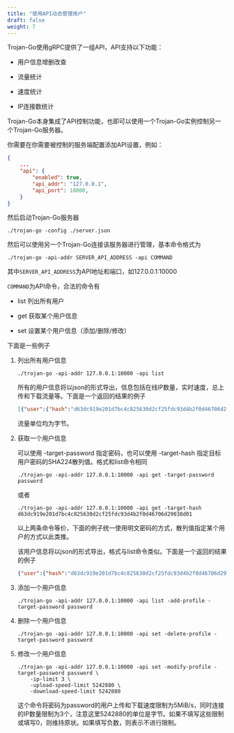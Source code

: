 ```yaml
---
title: "使用API动态管理用户"
draft: false
weight: 7
---
```


Trojan-Go使用gRPC提供了一组API，API支持以下功能：

- 用户信息增删改查

- 流量统计

- 速度统计

- IP连接数统计

Trojan-Go本身集成了API控制功能，也即可以使用一个Trojan-Go实例控制另一个Trojan-Go服务器。

你需要在你需要被控制的服务端配置添加API设置，例如：

```json
{
    ...
    "api": {
        "enabled": true,
        "api_addr": "127.0.0.1",
        "api_port": 10000,
    }
}
```

然后启动Trojan-Go服务器

```shell
./trojan-go -config ./server.json
```

然后可以使用另一个Trojan-Go连接该服务器进行管理，基本命令格式为

```shell
./trojan-go -api-addr SERVER_API_ADDRESS -api COMMAND
```

其中```SERVER_API_ADDRESS```为API地址和端口，如127.0.0.1:10000

```COMMAND```为API命令，合法的命令有

- list 列出所有用户

- get 获取某个用户信息

- set 设置某个用户信息（添加/删除/修改）

下面是一些例子

1. 列出所有用户信息

    ```shell
    ./trojan-go -api-addr 127.0.0.1:10000 -api list
    ```

    所有的用户信息将以json的形式导出，信息包括在线IP数量，实时速度，总上传和下载流量等。下面是一个返回的结果的例子

    ```json
    [{"user":{"hash":"d63dc919e201d7bc4c825630d2cf25fdc93d4b2f0d46706d29038d01"},"status":{"traffic_total":{"upload_traffic":36393,"download_traffic":186478},"speed_current":{"upload_speed":25210,"download_speed":72384},"speed_limit":{"upload_speed":5242880,"download_speed":5242880},"ip_limit":50}}]
    ```

    流量单位均为字节。

2. 获取一个用户信息

    可以使用 -target-password 指定密码，也可以使用 -target-hash 指定目标用户密码的SHA224散列值。格式和list命令相同

    ```shell
    ./trojan-go -api-addr 127.0.0.1:10000 -api get -target-password password
    ```

    或者

    ```shell
    ./trojan-go -api-addr 127.0.0.1:10000 -api get -target-hash d63dc919e201d7bc4c825630d2cf25fdc93d4b2f0d46706d29038d01
    ```

    以上两条命令等价，下面的例子统一使用明文密码的方式，散列值指定某个用户的方式以此类推。

    该用户信息将以json的形式导出，格式与list命令类似。下面是一个返回的结果的例子

    ```json
    {"user":{"hash":"d63dc919e201d7bc4c825630d2cf25fdc93d4b2f0d46706d29038d01"},"status":{"traffic_total":{"upload_traffic":36393,"download_traffic":186478},"speed_current":{"upload_speed":25210,"download_speed":72384},"speed_limit":{"upload_speed":5242880,"download_speed":5242880},"ip_limit":50}}
    ```

3. 添加一个用户信息

    ```shell
    ./trojan-go -api-addr 127.0.0.1:10000 -api list -add-profile -target-password password
    ```

4. 删除一个用户信息

    ```shell
    ./trojan-go -api-addr 127.0.0.1:10000 -api set -delete-profile -target-password password
    ```

5. 修改一个用户信息

    ```shell
    ./trojan-go -api-addr 127.0.0.1:10000 -api set -modify-profile -target-password password \
        -ip-limit 3 \
        -upload-speed-limit 5242880 \
        -download-speed-limit 5242880
    ```

    这个命令将密码为password的用户上传和下载速度限制为5MiB/s，同时连接的IP数量限制为3个，注意这里5242880的单位是字节。如果不填写这些限制或填写0，则维持原状。如果填写负数，则表示不进行限制。

